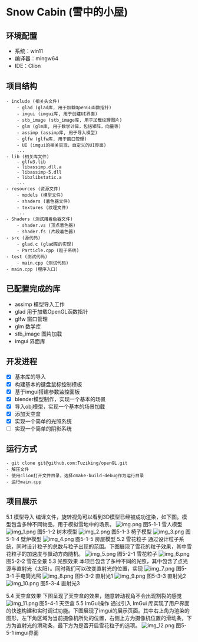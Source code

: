 # Snow Cabin (雪中的小屋)

## 环境配置
- 系统：win11
- 编译器：mingw64
- IDE：Clion

## 项目结构
```
- include (相关头文件)
    - glad (glad库, 用于加载OpenGL函数指针)
    - imgui (imgui库, 用于创建UI界面)
    - stb_image (stb_image库, 用于加载纹理图片)
    - glm (glm库, 用于数学计算，包括矩阵，向量等)
    - assimp (assimp库, 用于导入模型)
    - glfw (glfw库, 用于窗口管理)
    - UI (imgui的相关实现，自定义的UI界面)
    ...
- lib (相关库文件)
    - glfw3.lib
    - libassimp.dll.a
    - libassimp-5.dll
    - libzlibstatic.a
    ...
- resources (资源文件)
    - models (模型文件)
    - shaders (着色器文件)
    - textures (纹理文件)
    ...
- Shaders (测试用着色器文件)
    - shader.vs (顶点着色器)
    - shader.fs (片段着色器)
- src (源代码)
    - glad.c (glad库的实现)
    - Particle.cpp (粒子系统)
- test (测试代码)
    - main.cpp (测试代码)
- main.cpp (程序入口)
```

## 已配置完成的库
- assimp 模型导入工作
- glad 用于加载OpenGL函数指针
- glfw 窗口管理
- glm 数学库
- stb_image 图片加载
- imgui 界面库

## 开发进程
- [x] 基本库的导入
- [x] 构建基本的键盘鼠标控制模板
- [x] 基于imgui搭建参数监控面板 
- [x] blender模型制作，实现一个基本的场景
- [x] 导入obj模型，实现一个基本的场景加载
- [x] 添加天空盒
- [x] 实现一个简单的光照系统
- [ ] 实现一个简单的阴影系统

## 运行方式
```
- git clone git@github.com:Tuziking/openGL.git
- 解压文件
- 使用clion打开文件目录，选择cmake-build-debug作为运行目录
- 运行main.cpp
```

## 项目展示
5.1 模型导入
编译文件，旋转视角可以看到3D模型已经被成功渲染，如下图。模型包含多种不同物品，用于模拟雪地中的场景。
![img.png](img/img13.png)
图5-1-1 雪人模型
![img_1.png](img/img_1.png)
图5-1-2 树木模型
![img_2.png](img/img_2.png)
图5-1-3 椅子模型
![img_3.png](img/img_3.png)
图5-1-4 壁炉模型
![img_4.png](img/img_4.png)
图5-1-5 房屋模型
5.2 雪花粒子
通过设计粒子系统，同时设计粒子的总数与粒子出现的范围。下图展现了雪花的粒子效果，其中雪花粒子的加速度与飘动方向随机。
![img_5.png](img/img_5.png)
图5-2-1 雪花粒子
![img_6.png](img/img_6.png)
图5-2-2 雪花全景
5.3 光照效果
本项目包含了多种不同的光照，其中包含了点光源与直射光（太阳）。同时我们可以改变直射光的位置，实现
![img_7.png](img/img_7.png)
图5-3-1 手电筒光照
![img_8.png](img/img_8.png)
图5-3-2 直射光1
![img_9.png](img/img_9.png)
图5-3-3 直射光2
![img_10.png](img/img_10.png)
图5-3-4 直射光3

5.4 天空盒效果
下图呈现了天空盒的效果，随意转动视角不会出现割裂的感觉
![img_11.png](img/img_11.png)
图5-4-1 天空盒
5.5 ImGui操作
通过引入 ImGui 库实现了用户界面的快速构建和实时调试功能。下图展现了imgui的展示页面。其中右上角为渲染的图形，左下角区域为当前摄像机所处的位置，右侧上方为摄像机位置的滑动条，下方为直射光的滑动条，最下方为是否开启雪花粒子的选项。
![img_12.png](img/img_12.png)
图5-5-1 imgui界面


